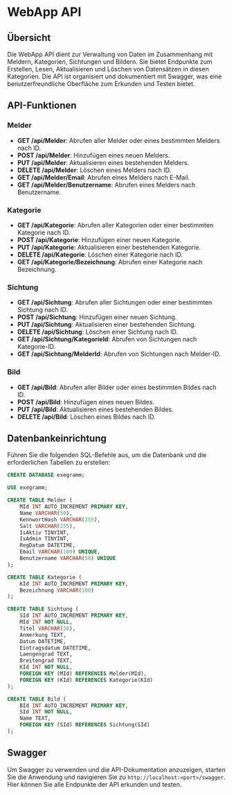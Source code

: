 
# WebApp API

## Übersicht

Die WebApp API dient zur Verwaltung von Daten im Zusammenhang mit Meldern, Kategorien, Sichtungen und Bildern. Sie bietet Endpunkte zum Erstellen, Lesen, Aktualisieren und Löschen von Datensätzen in diesen Kategorien. Die API ist organisiert und dokumentiert mit Swagger, was eine benutzerfreundliche Oberfläche zum Erkunden und Testen bietet.

## API-Funktionen

### Melder
- **GET /api/Melder**: Abrufen aller Melder oder eines bestimmten Melders nach ID.
- **POST /api/Melder**: Hinzufügen eines neuen Melders.
- **PUT /api/Melder**: Aktualisieren eines bestehenden Melders.
- **DELETE /api/Melder**: Löschen eines Melders nach ID.
- **GET /api/Melder/Email**: Abrufen eines Melders nach E-Mail.
- **GET /api/Melder/Benutzername**: Abrufen eines Melders nach Benutzername.

### Kategorie
- **GET /api/Kategorie**: Abrufen aller Kategorien oder einer bestimmten Kategorie nach ID.
- **POST /api/Kategorie**: Hinzufügen einer neuen Kategorie.
- **PUT /api/Kategorie**: Aktualisieren einer bestehenden Kategorie.
- **DELETE /api/Kategorie**: Löschen einer Kategorie nach ID.
- **GET /api/Kategorie/Bezeichnung**: Abrufen einer Kategorie nach Bezeichnung.

### Sichtung
- **GET /api/Sichtung**: Abrufen aller Sichtungen oder einer bestimmten Sichtung nach ID.
- **POST /api/Sichtung**: Hinzufügen einer neuen Sichtung.
- **PUT /api/Sichtung**: Aktualisieren einer bestehenden Sichtung.
- **DELETE /api/Sichtung**: Löschen einer Sichtung nach ID.
- **GET /api/Sichtung/KategorieId**: Abrufen von Sichtungen nach Kategorie-ID.
- **GET /api/Sichtung/MelderId**: Abrufen von Sichtungen nach Melder-ID.

### Bild
- **GET /api/Bild**: Abrufen aller Bilder oder eines bestimmten Bildes nach ID.
- **POST /api/Bild**: Hinzufügen eines neuen Bildes.
- **PUT /api/Bild**: Aktualisieren eines bestehenden Bildes.
- **DELETE /api/Bild**: Löschen eines Bildes nach ID.

## Datenbankeinrichtung

Führen Sie die folgenden SQL-Befehle aus, um die Datenbank und die erforderlichen Tabellen zu erstellen:

```sql
CREATE DATABASE exegramm;

USE exegramm;

CREATE TABLE Melder (
    MId INT AUTO_INCREMENT PRIMARY KEY,
    Name VARCHAR(50),
    KennwortHash VARCHAR(255),
    Salt VARCHAR(255),
    IsAktiv TINYINT,
    IsAdmin TINYINT,
    RegDatum DATETIME,
    Email VARCHAR(100) UNIQUE,
    Benutzername VARCHAR(50) UNIQUE
);

CREATE TABLE Kategorie (
    KId INT AUTO_INCREMENT PRIMARY KEY,
    Bezeichnung VARCHAR(100)
);

CREATE TABLE Sichtung (
    SId INT AUTO_INCREMENT PRIMARY KEY,
    MId INT NOT NULL,
    Titel VARCHAR(50),
    Anmerkung TEXT,
    Datum DATETIME,
    Eintragsdatum DATETIME,
    Laengengrad TEXT,
    Breitengrad TEXT,
    KId INT NOT NULL,
    FOREIGN KEY (MId) REFERENCES Melder(MId),
    FOREIGN KEY (KId) REFERENCES Kategorie(KId)
);

CREATE TABLE Bild (
    BId INT AUTO_INCREMENT PRIMARY KEY,
    SId INT NOT NULL,
    Name TEXT,
    FOREIGN KEY (SId) REFERENCES Sichtung(SId)
);
```

## Swagger

Um Swagger zu verwenden und die API-Dokumentation anzuzeigen, starten Sie die Anwendung und navigieren Sie zu `http://localhost:<port>/swagger`. Hier können Sie alle Endpunkte der API erkunden und testen.
